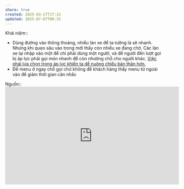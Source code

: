 ```yaml
---
share: true
created: 2025-03-27T17:13
updated: 2025-07-07T00:33
---
```

Khái niệm:: 
- Dùng đường vào thông thoáng, nhiều làn xe để ta tưởng là sẽ nhanh. Nhưng khi quẹo sâu vào trong mới thấy còn nhiều xe đang chờ. Các làn xe lại nhập vào một để chỉ phải dùng một người, và để người đến lượt gọi bị áp lực phải gọi món nhanh để còn nhường chỗ cho người khác. [Việc phải lựa chọn trong áp lực khiến ta dễ nuông chiều bản thân hơn.](./Vi%E1%BB%87c%20ph%E1%BA%A3i%20l%E1%BB%B1a%20ch%E1%BB%8Dn%20trong%20%C3%A1p%20l%E1%BB%B1c%20khi%E1%BA%BFn%20ta%20d%E1%BB%85%20nu%C3%B4ng%20chi%E1%BB%81u%20b%E1%BA%A3n%20th%C3%A2n%20h%C6%A1n..md)
- Để menu ở ngay chỗ gọi chứ không để khách hàng thấy menu từ ngoài vào để giảm thời gian cân nhắc 

Nguồn:: <iframe width="560" height="315" src="https://www.youtube.com/embed/YHugpxGZqkQ?si=xIzUMp5jzA_v60pq" title="YouTube video player" frameborder="0" allow="accelerometer; autoplay; clipboard-write; encrypted-media; gyroscope; picture-in-picture; web-share" referrerpolicy="strict-origin-when-cross-origin" allowfullscreen></iframe>